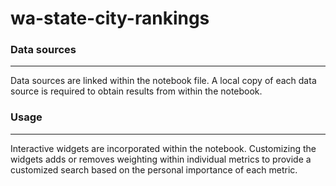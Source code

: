 # wa-state-city-rankings
### Data sources
***
Data sources are linked within the notebook file.  A local copy of each data source is required to obtain results from within the notebook.

### Usage
***
Interactive widgets are incorporated within the notebook.  Customizing the widgets adds or removes weighting within individual metrics to provide a customized search based on the personal importance of each metric.
